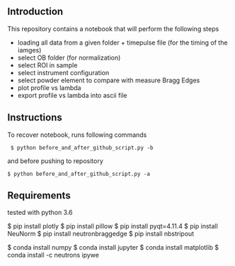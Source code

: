## Introduction ##

This repository contains a notebook that will perform the following steps

* loading all data from a given folder + timepulse file (for the timing of the iamges)
* select OB folder (for normalization)
* select ROI in sample
* select instrument configuration
* select powder element to compare with measure Bragg Edges
* plot profile vs lambda
* export profile vs lambda into ascii file

## Instructions ##

To recover notebook, runs following commands

```
 $ python before_and_after_github_script.py -b
```

and before pushing to repository

```  
$ python before_and_after_github_script.py -a
```

## Requirements ##

tested with python 3.6

$ pip install plotly
$ pip install pillow
$ pip install pyqt=4.11.4
$ pip install NeuNorm
$ pip install neutronbraggedge
$ pip install nbstripout

$ conda install numpy
$ conda install jupyter 
$ conda install matplotlib
$ conda install -c neutrons ipywe
